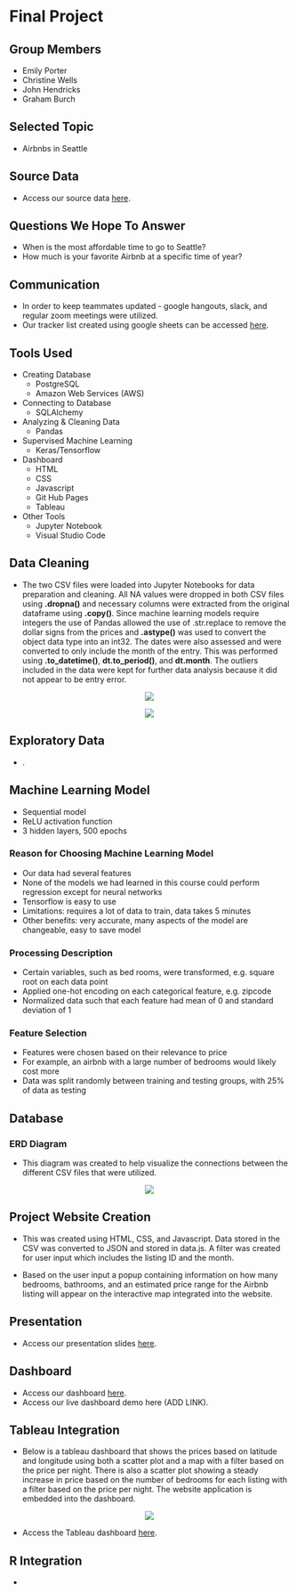 # Final Project

## Group Members
* Emily Porter
* Christine Wells
* John Hendricks
* Graham Burch

## Selected Topic
* Airbnbs in Seattle

## Source Data
* Access our source data <a href="https://www.kaggle.com/datasets/airbnb/seattle" target="_blank">here</a>.

## Questions We Hope To Answer
* When is the most affordable time to go to Seattle?
* How much is your favorite Airbnb at a specific time of year?

## Communication
* In order to keep teammates updated - google hangouts, slack, and regular zoom meetings were utilized.
* Our tracker list created using google sheets can be accessed <a href="https://docs.google.com/spreadsheets/d/1tLIKKyJ99hu_YNYIIDx7AmVLVdwfLJwwXPZTy9znj38/edit?usp=sharing" target="_blank">here</a>.

## Tools Used
* Creating Database
    * PostgreSQL
    * Amazon Web Services (AWS)
* Connecting to Database
    * SQLAlchemy
* Analyzing & Cleaning Data
    * Pandas
* Supervised Machine Learning
    * Keras/Tensorflow
* Dashboard
    * HTML
    * CSS
    * Javascript
    * Git Hub Pages
    * Tableau
* Other Tools
    * Jupyter Notebook
    * Visual Studio Code

## Data Cleaning
* The two CSV files were loaded into Jupyter Notebooks for data preparation and cleaning. All NA values were dropped in both CSV files using **.dropna()** and necessary columns were extracted from the original dataframe using **.copy()**. Since machine learning models require integers the use of Pandas allowed the use of .str.replace to remove the dollar signs from the prices and **.astype()** was used to convert the object data type into an int32. The dates were also assessed and were converted to only include the month of the entry. This was performed using **.to_datetime()**, **dt.to_period()**, and **dt.month**. The outliers included in the data were kept for further data analysis because it did not appear to be entry error.

<p align="center">
  <img 
    src=Resources/images/data_cleaning_1.png
  >
</p>

<p align="center">
  <img 
    src=Resources/images/data_cleaning_2.png
  >
</p>

## Exploratory Data
* .

## Machine Learning Model
* Sequential model
* ReLU activation function 
* 3 hidden layers, 500 epochs 

### Reason for Choosing Machine Learning Model
* Our data had several features
* None of the models we had learned in this course could perform regression except for neural networks
* Tensorflow is easy to use 
* Limitations: requires a lot of data to train, data takes 5 minutes
* Other benefits: very accurate, many aspects of the model are changeable, easy to save model

### Processing Description
* Certain variables, such as bed rooms, were transformed, e.g. square root on each data point
* Applied one-hot encoding on each categorical feature, e.g. zipcode
* Normalized data such that each feature had mean of 0 and standard deviation of 1

### Feature Selection
* Features were chosen based on their relevance to price
* For example, an airbnb with a large number of bedrooms would likely cost more
* Data was split randomly between training and testing groups, with 25% of data as testing

## Database

### ERD Diagram
* This diagram was created to help visualize the connections between the different CSV files that were utilized.

<p align="center">
  <img 
    src=Resources/images/ERD_2_clean.png
  >
</p>

## Project Website Creation
* This was created using HTML, CSS, and Javascript. Data stored in the CSV was converted to JSON and stored in data.js. A filter was created for user input which includes the listing ID and the month.

* Based on the user input a popup containing information on how many bedrooms, bathrooms, and an estimated price range for the Airbnb listing will appear on the interactive map integrated into the website. 

## Presentation
* Access our presentation slides <a href="https://docs.google.com/presentation/d/1icmLt7eO1Spff29124g_vV3Oj6s1S81FOCbXvFXCNaw/edit?usp=sharing" target="_blank">here</a>.

## Dashboard
* Access our dashboard <a href="https://emilyporter920.github.io/seattle_airbnb/templates/index.html" target="_blank">here</a>.
* Access our live dashboard demo here (ADD LINK).

## Tableau Integration
* Below is a tableau dashboard that shows the prices based on latitude and longitude using both a scatter plot and a map with a filter based on the price per night. There is also a scatter plot showing a steady increase in price based on the number of bedrooms for each listing with a filter based on the price per night. The website application is embedded into the dashboard.

<p align="center">
  <img 
    src=Resources/images/tableau_dashboard.png
  >
</p>

* Access the Tableau dashboard <a href="https://public.tableau.com/app/profile/emily.porter7135/viz/Dashboard_16656930095490/AirbnbPriceTrends?publish=yes" target="_blank">here</a>.

## R Integration
* 
